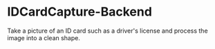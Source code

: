 # IDCardCapture-Backend
Take a picture of an ID card such as a driver's license and process the image into a clean shape.

